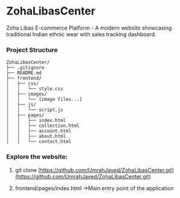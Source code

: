 # ZohaLibasCenter
Zoha Libas E-commerce Platform - A modern website showcasing traditional Indian ethnic wear with sales tracking dashboard.

### Project Structure
```
ZohaLibasCenter/
├── .gitignore
├── README.md
├── frontend/
│   ├── css/
│   │   └── style.css
│   ├── images/
│   │   └── [image files...]
│   ├── js/
│   │   └── script.js
│   ├── pages/
│   │   ├── index.html
│   │   ├── collection.html
│   │   ├── account.html
│   │   ├── about.html
│   │   └── contact.html

```
### Explore the website:

1. git clone [https://github.com/UmrahJaved/ZohaLibasCenter.git](https://github.com/UmrahJaved/ZohaLibasCenter.git)

2. frontend/pages/index.html ->Main entry point of the application

